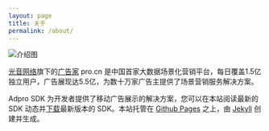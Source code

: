 ```yaml
---
layout: page
title: 关于
permalink: /about/
---
```

![介绍图](http://103.249.254.161/statics/images/banner.jpg)

[光音网络](http://goyoo.com)旗下的[广告家](http://pro.cn) pro.cn 是中国首家大数据场景化营销平台，每日覆盖1.5亿独立用户，广告展现达5.5亿，为数十万家广告主提供了场景营销服务解决方案。

Adpro SDK 为开发者提供了移动广告展示的解决方案，您可以在本站阅读最新的 SDK 动态并[下载](/sdk/)最新版本的 SDK。本站托管在 [Github Pages](https://pages.github.com) 之上，由 [Jekyll](http://jekyllcn.com/) 创建并生成。
